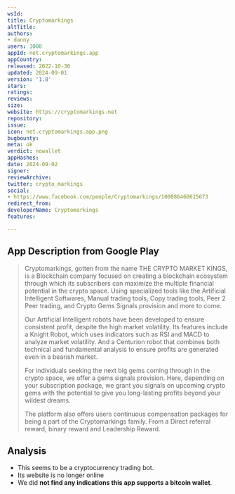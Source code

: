 ```yaml
---
wsId: 
title: Cryptomarkings
altTitle: 
authors:
- danny
users: 1000
appId: net.cryptomarkings.app
appCountry: 
released: 2022-10-30
updated: 2024-09-01
version: '1.8'
stars: 
ratings: 
reviews: 
size: 
website: https://cryptomarkings.net
repository: 
issue: 
icon: net.cryptomarkings.app.png
bugbounty: 
meta: ok
verdict: nowallet
appHashes: 
date: 2024-09-02
signer: 
reviewArchive: 
twitter: crypto_markings
social:
- https://www.facebook.com/people/Cryptomarkings/100086460615673
redirect_from: 
developerName: Cryptomarkings
features: 

---
```


## App Description from Google Play

> Cryptomarkings, gotten from the name THE CRYPTO MARKET KINGS, is a Blockchain company focused on creating a blockchain ecosystem through which its subscribers can maximize the multiple financial potential in the crypto space. Using specialized tools like the Artificial Intelligent Softwares, Manual trading tools, Copy trading tools, Peer 2 Peer trading, and Crypto Gems Signals provision and more to come.
> 
> Our Artificial Intelligent robots have been developed to ensure consistent profit, despite the high market volatility. Its features include a Knight Robot, which uses indicators such as RSI and MACD to analyze market volatility. And a Centurion robot that combines both technical and fundamental analysis to ensure profits are generated even in a bearish market.
>
> For individuals seeking the next big gems coming through in the crypto space, we offer a gems signals provision. Here, depending on your subscription package, we grant you signals on upcoming crypto gems with the potential to give you long-lasting profits beyond your wildest dreams.
>
> The platform also offers users continuous compensation packages for being a part of the Cryptomarkings family. From a Direct referral reward, binary reward and Leadership Reward.

## Analysis 

- This seems to be a cryptocurrency trading bot.
- Its website is no longer online
- We did **not find any indications this app supports a bitcoin wallet**.